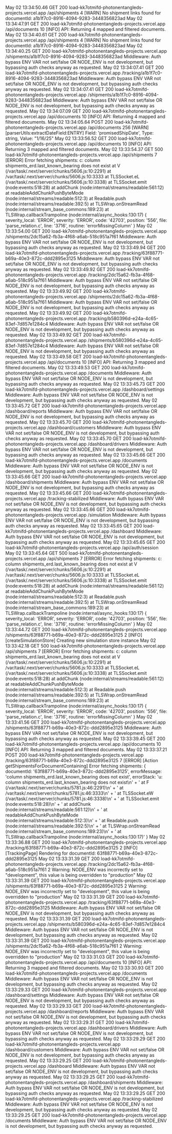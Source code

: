 
May 02 13:34:50.46
GET
200
load-kk7otmifd-photonentangleds-projects.vercel.app
/api/shipments
4
[WARN] No shipment links found for documentId: a1b1f7c0-8916-4094-9283-3448356823ad
May 02 13:34:47.91
GET
200
load-kk7otmifd-photonentangleds-projects.vercel.app
/api/documents
10
[INFO] API: Returning 4 mapped and filtered documents.
May 02 13:34:40.61
GET
200
load-kk7otmifd-photonentangleds-projects.vercel.app
/api/shipments
4
[WARN] No shipment links found for documentId: a1b1f7c0-8916-4094-9283-3448356823ad
May 02 13:34:40.25
GET
200
load-kk7otmifd-photonentangleds-projects.vercel.app
/shipments/a1b1f7c0-8916-4094-9283-3448356823ad
Middleware: Auth bypass ENV VAR not set/false OR NODE_ENV is not development, but bypassing auth checks anyway as requested.
May 02 13:34:07.41
GET
200
load-kk7otmifd-photonentangleds-projects.vercel.app
/tracking/a1b1f7c0-8916-4094-9283-3448356823ad
Middleware: Auth bypass ENV VAR not set/false OR NODE_ENV is not development, but bypassing auth checks anyway as requested.
May 02 13:34:07.41
GET
200
load-kk7otmifd-photonentangleds-projects.vercel.app
/shipments/a1b1f7c0-8916-4094-9283-3448356823ad
Middleware: Auth bypass ENV VAR not set/false OR NODE_ENV is not development, but bypassing auth checks anyway as requested.
May 02 13:34:07.09
GET
200
load-kk7otmifd-photonentangleds-projects.vercel.app
/api/documents
10
[INFO] API: Returning 4 mapped and filtered documents.
May 02 13:34:05.64
POST
200
load-kk7otmifd-photonentangleds-projects.vercel.app
/api/documents
256
[WARN] [parserUtils:extractDateField:ENTRY] Field: 'promisedShipDate', Type: string, Value: "1/16/25"
May 02 13:33:56.52
GET
200
load-kk7otmifd-photonentangleds-projects.vercel.app
/api/documents
10
[INFO] API: Returning 3 mapped and filtered documents.
May 02 13:33:54.37
GET
500
load-kk7otmifd-photonentangleds-projects.vercel.app
/api/shipments
7
[ERROR] Error fetching shipments: c: column shipments_erd.last_known_bearing does not exist at V (/var/task/.next/server/chunks/5606.js:10:2291) at /var/task/.next/server/chunks/5606.js:10:3333 at TLSSocket.eL (/var/task/.next/server/chunks/5606.js:10:3338) at TLSSocket.emit (node:events:518:28) at addChunk (node:internal/streams/readable:561:12) at readableAddChunkPushByteMode (node:internal/streams/readable:512:3) at Readable.push (node:internal/streams/readable:392:5) at TLSWrap.onStreamRead (node:internal/stream_base_commons:189:23) at TLSWrap.callbackTrampoline (node:internal/async_hooks:130:17) { severity_local: 'ERROR', severity: 'ERROR', code: '42703', position: '556', file: 'parse_relation.c', line: '3716', routine: 'errorMissingColumn' }
May 02 13:33:54.00
GET
200
load-kk7otmifd-photonentangleds-projects.vercel.app
/shipments/2dc15a62-fb3a-4f68-a6ab-518c951a7f61
Middleware: Auth bypass ENV VAR not set/false OR NODE_ENV is not development, but bypassing auth checks anyway as requested.
May 02 13:33:49.94
GET
200
load-kk7otmifd-photonentangleds-projects.vercel.app
/tracking/63f88771-b69a-40e3-872c-ddd2895e3125
Middleware: Auth bypass ENV VAR not set/false OR NODE_ENV is not development, but bypassing auth checks anyway as requested.
May 02 13:33:49.92
GET
200
load-kk7otmifd-photonentangleds-projects.vercel.app
/tracking/2dc15a62-fb3a-4f68-a6ab-518c951a7f61
Middleware: Auth bypass ENV VAR not set/false OR NODE_ENV is not development, but bypassing auth checks anyway as requested.
May 02 13:33:49.92
GET
200
load-kk7otmifd-photonentangleds-projects.vercel.app
/shipments/2dc15a62-fb3a-4f68-a6ab-518c951a7f61
Middleware: Auth bypass ENV VAR not set/false OR NODE_ENV is not development, but bypassing auth checks anyway as requested.
May 02 13:33:49.92
GET
200
load-kk7otmifd-photonentangleds-projects.vercel.app
/tracking/b580396d-e24a-4c65-83ef-7d857e1284c4
Middleware: Auth bypass ENV VAR not set/false OR NODE_ENV is not development, but bypassing auth checks anyway as requested.
May 02 13:33:49.92
GET
200
load-kk7otmifd-photonentangleds-projects.vercel.app
/shipments/b580396d-e24a-4c65-83ef-7d857e1284c4
Middleware: Auth bypass ENV VAR not set/false OR NODE_ENV is not development, but bypassing auth checks anyway as requested.
May 02 13:33:49.58
GET
200
load-kk7otmifd-photonentangleds-projects.vercel.app
/api/documents
10
[INFO] API: Returning 3 mapped and filtered documents.
May 02 13:33:49.53
GET
200
load-kk7otmifd-photonentangleds-projects.vercel.app
/documents
Middleware: Auth bypass ENV VAR not set/false OR NODE_ENV is not development, but bypassing auth checks anyway as requested.
May 02 13:33:45.73
GET
200
load-kk7otmifd-photonentangleds-projects.vercel.app
/dashboard/settings
Middleware: Auth bypass ENV VAR not set/false OR NODE_ENV is not development, but bypassing auth checks anyway as requested.
May 02 13:33:45.72
GET
200
load-kk7otmifd-photonentangleds-projects.vercel.app
/dashboard/reports
Middleware: Auth bypass ENV VAR not set/false OR NODE_ENV is not development, but bypassing auth checks anyway as requested.
May 02 13:33:45.70
GET
200
load-kk7otmifd-photonentangleds-projects.vercel.app
/dashboard/customers
Middleware: Auth bypass ENV VAR not set/false OR NODE_ENV is not development, but bypassing auth checks anyway as requested.
May 02 13:33:45.70
GET
200
load-kk7otmifd-photonentangleds-projects.vercel.app
/dashboard/drivers
Middleware: Auth bypass ENV VAR not set/false OR NODE_ENV is not development, but bypassing auth checks anyway as requested.
May 02 13:33:45.66
GET
200
load-kk7otmifd-photonentangleds-projects.vercel.app
/documents
Middleware: Auth bypass ENV VAR not set/false OR NODE_ENV is not development, but bypassing auth checks anyway as requested.
May 02 13:33:45.66
GET
200
load-kk7otmifd-photonentangleds-projects.vercel.app
/dashboard/shipments
Middleware: Auth bypass ENV VAR not set/false OR NODE_ENV is not development, but bypassing auth checks anyway as requested.
May 02 13:33:45.66
GET
200
load-kk7otmifd-photonentangleds-projects.vercel.app
/tracking-stabilized
Middleware: Auth bypass ENV VAR not set/false OR NODE_ENV is not development, but bypassing auth checks anyway as requested.
May 02 13:33:45.66
GET
200
load-kk7otmifd-photonentangleds-projects.vercel.app
/simulation
Middleware: Auth bypass ENV VAR not set/false OR NODE_ENV is not development, but bypassing auth checks anyway as requested.
May 02 13:33:45.65
GET
200
load-kk7otmifd-photonentangleds-projects.vercel.app
/dashboard
Middleware: Auth bypass ENV VAR not set/false OR NODE_ENV is not development, but bypassing auth checks anyway as requested.
May 02 13:33:45.65
GET
200
load-kk7otmifd-photonentangleds-projects.vercel.app
/api/auth/session
May 02 13:33:45.64
GET
500
load-kk7otmifd-photonentangleds-projects.vercel.app
/api/shipments
7
[ERROR] Error fetching shipments: c: column shipments_erd.last_known_bearing does not exist at V (/var/task/.next/server/chunks/5606.js:10:2291) at /var/task/.next/server/chunks/5606.js:10:3333 at TLSSocket.eL (/var/task/.next/server/chunks/5606.js:10:3338) at TLSSocket.emit (node:events:518:28) at addChunk (node:internal/streams/readable:561:12) at readableAddChunkPushByteMode (node:internal/streams/readable:512:3) at Readable.push (node:internal/streams/readable:392:5) at TLSWrap.onStreamRead (node:internal/stream_base_commons:189:23) at TLSWrap.callbackTrampoline (node:internal/async_hooks:130:17) { severity_local: 'ERROR', severity: 'ERROR', code: '42703', position: '556', file: 'parse_relation.c', line: '3716', routine: 'errorMissingColumn' }
May 02 13:33:44.72
GET
200
load-kk7otmifd-photonentangleds-projects.vercel.app
/shipments/63f88771-b69a-40e3-872c-ddd2895e3125
2
[INFO] [createSimulationStore] Creating new simulation store instance
May 02 13:33:42.18
GET
500
load-kk7otmifd-photonentangleds-projects.vercel.app
/api/shipments
7
[ERROR] Error fetching shipments: c: column shipments_erd.last_known_bearing does not exist at V (/var/task/.next/server/chunks/5606.js:10:2291) at /var/task/.next/server/chunks/5606.js:10:3333 at TLSSocket.eL (/var/task/.next/server/chunks/5606.js:10:3338) at TLSSocket.emit (node:events:518:28) at addChunk (node:internal/streams/readable:561:12) at readableAddChunkPushByteMode (node:internal/streams/readable:512:3) at Readable.push (node:internal/streams/readable:392:5) at TLSWrap.onStreamRead (node:internal/stream_base_commons:189:23) at TLSWrap.callbackTrampoline (node:internal/async_hooks:130:17) { severity_local: 'ERROR', severity: 'ERROR', code: '42703', position: '556', file: 'parse_relation.c', line: '3716', routine: 'errorMissingColumn' }
May 02 13:33:41.56
GET
200
load-kk7otmifd-photonentangleds-projects.vercel.app
/shipments/63f88771-b69a-40e3-872c-ddd2895e3125
Middleware: Auth bypass ENV VAR not set/false OR NODE_ENV is not development, but bypassing auth checks anyway as requested.
May 02 13:33:39.45
GET
200
load-kk7otmifd-photonentangleds-projects.vercel.app
/api/documents
10
[INFO] API: Returning 3 mapped and filtered documents.
May 02 13:33:37.21
POST
200
load-kk7otmifd-photonentangleds-projects.vercel.app
/tracking/63f88771-b69a-40e3-872c-ddd2895e3125
7
[ERROR] [Action getShipmentsForDocumentContaining] Error fetching shipments: { documentId: '63f88771-b69a-40e3-872c-ddd2895e3125', errorMessage: 'column shipments_erd.last_known_bearing does not exist', errorStack: 'u: column shipments_erd.last_known_bearing does not exist\n' + ' at F (/var/task/.next/server/chunks/5781.js:46:2291)\n' + ' at /var/task/.next/server/chunks/5781.js:46:3333\n' + ' at TLSSocket.eW (/var/task/.next/server/chunks/5781.js:46:3338)\n' + ' at TLSSocket.emit (node:events:518:28)\n' + ' at addChunk (node:internal/streams/readable:561:12)\n' + ' at readableAddChunkPushByteMode (node:internal/streams/readable:512:3)\n' + ' at Readable.push (node:internal/streams/readable:392:5)\n' + ' at TLSWrap.onStreamRead (node:internal/stream_base_commons:189:23)\n' + ' at TLSWrap.callbackTrampoline (node:internal/async_hooks:130:17)' }
May 02 13:33:36.88
GET
200
load-kk7otmifd-photonentangleds-projects.vercel.app
/tracking/63f88771-b69a-40e3-872c-ddd2895e3125
2
[INFO] [TrackingPage] Rendering for documentId: 63f88771-b69a-40e3-872c-ddd2895e3125
May 02 13:33:31.39
GET
200
load-kk7otmifd-photonentangleds-projects.vercel.app
/tracking/2dc15a62-fb3a-4f68-a6ab-518c951a7f61
2
Warning: NODE_ENV was incorrectly set to "development", this value is being overridden to "production"
May 02 13:33:31.39
GET
200
load-kk7otmifd-photonentangleds-projects.vercel.app
/shipments/63f88771-b69a-40e3-872c-ddd2895e3125
2
Warning: NODE_ENV was incorrectly set to "development", this value is being overridden to "production"
May 02 13:33:31.39
GET
200
load-kk7otmifd-photonentangleds-projects.vercel.app
/tracking/63f88771-b69a-40e3-872c-ddd2895e3125
Middleware: Auth bypass ENV VAR not set/false OR NODE_ENV is not development, but bypassing auth checks anyway as requested.
May 02 13:33:31.39
GET
200
load-kk7otmifd-photonentangleds-projects.vercel.app
/shipments/b580396d-e24a-4c65-83ef-7d857e1284c4
Middleware: Auth bypass ENV VAR not set/false OR NODE_ENV is not development, but bypassing auth checks anyway as requested.
May 02 13:33:31.39
GET
200
load-kk7otmifd-photonentangleds-projects.vercel.app
/shipments/2dc15a62-fb3a-4f68-a6ab-518c951a7f61
2
Warning: NODE_ENV was incorrectly set to "development", this value is being overridden to "production"
May 02 13:33:31.03
GET
200
load-kk7otmifd-photonentangleds-projects.vercel.app
/api/documents
10
[INFO] API: Returning 3 mapped and filtered documents.
May 02 13:33:30.93
GET
200
load-kk7otmifd-photonentangleds-projects.vercel.app
/documents
Middleware: Auth bypass ENV VAR not set/false OR NODE_ENV is not development, but bypassing auth checks anyway as requested.
May 02 13:33:29.33
GET
200
load-kk7otmifd-photonentangleds-projects.vercel.app
/dashboard/settings
Middleware: Auth bypass ENV VAR not set/false OR NODE_ENV is not development, but bypassing auth checks anyway as requested.
May 02 13:33:29.33
GET
200
load-kk7otmifd-photonentangleds-projects.vercel.app
/dashboard/reports
Middleware: Auth bypass ENV VAR not set/false OR NODE_ENV is not development, but bypassing auth checks anyway as requested.
May 02 13:33:29.31
GET
200
load-kk7otmifd-photonentangleds-projects.vercel.app
/dashboard/drivers
Middleware: Auth bypass ENV VAR not set/false OR NODE_ENV is not development, but bypassing auth checks anyway as requested.
May 02 13:33:29.29
GET
200
load-kk7otmifd-photonentangleds-projects.vercel.app
/dashboard/customers
Middleware: Auth bypass ENV VAR not set/false OR NODE_ENV is not development, but bypassing auth checks anyway as requested.
May 02 13:33:29.25
GET
200
load-kk7otmifd-photonentangleds-projects.vercel.app
/dashboard
Middleware: Auth bypass ENV VAR not set/false OR NODE_ENV is not development, but bypassing auth checks anyway as requested.
May 02 13:33:29.25
GET
200
load-kk7otmifd-photonentangleds-projects.vercel.app
/dashboard/shipments
Middleware: Auth bypass ENV VAR not set/false OR NODE_ENV is not development, but bypassing auth checks anyway as requested.
May 02 13:33:29.25
GET
200
load-kk7otmifd-photonentangleds-projects.vercel.app
/tracking-stabilized
Middleware: Auth bypass ENV VAR not set/false OR NODE_ENV is not development, but bypassing auth checks anyway as requested.
May 02 13:33:29.25
GET
200
load-kk7otmifd-photonentangleds-projects.vercel.app
/documents
Middleware: Auth bypass ENV VAR not set/false OR NODE_ENV is not development, but bypassing auth checks anyway as requested.
